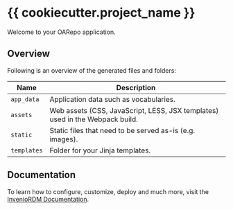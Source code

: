 # {{ cookiecutter.project_name }}

Welcome to your OARepo application.

## Overview

Following is an overview of the generated files and folders:

| Name        | Description                                                                  |
| ----------- | ---------------------------------------------------------------------------- |
| `app_data`  | Application data such as vocabularies.                                       |
| `assets`    | Web assets (CSS, JavaScript, LESS, JSX templates) used in the Webpack build. |
| `static`    | Static files that need to be served as-is (e.g. images).                     |
| `templates` | Folder for your Jinja templates.                                             |

## Documentation

To learn how to configure, customize, deploy and much more, visit
the [InvenioRDM Documentation](https://inveniordm.docs.cern.ch/).
